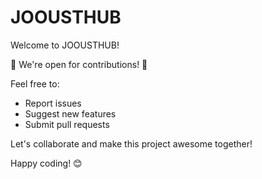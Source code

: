 # JOOUSTHUB

Welcome to JOOUSTHUB!

🚀 We're open for contributions! 🚀

Feel free to:
- Report issues
- Suggest new features
- Submit pull requests

Let's collaborate and make this project awesome together!

Happy coding! 😊
